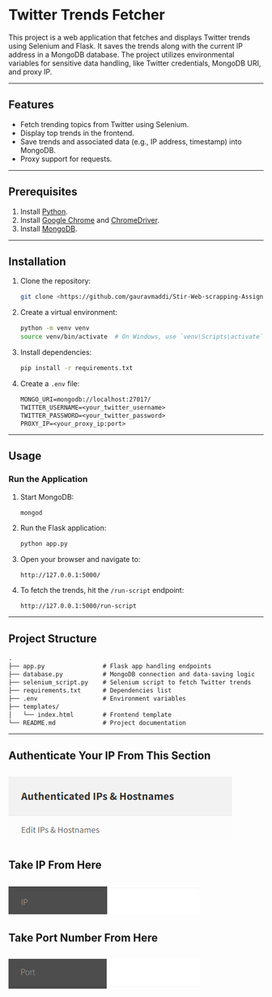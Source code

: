 # Twitter Trends Fetcher

This project is a web application that fetches and displays Twitter trends using Selenium and Flask. It saves the trends along with the current IP address in a MongoDB database. The project utilizes environmental variables for sensitive data handling, like Twitter credentials, MongoDB URI, and proxy IP.

---

## Features
- Fetch trending topics from Twitter using Selenium.
- Display top trends in the frontend.
- Save trends and associated data (e.g., IP address, timestamp) into MongoDB.
- Proxy support for requests.

---

## Prerequisites
1. Install [Python](https://www.python.org/).
2. Install [Google Chrome](https://www.google.com/chrome/) and [ChromeDriver](https://sites.google.com/chromium.org/driver/).
3. Install [MongoDB](https://www.mongodb.com/try/download/community).

---

## Installation

1. Clone the repository:
   ```bash
   git clone <https://github.com/gauravmaddi/Stir-Web-scrapping-Assignment.git>
   
   ```

2. Create a virtual environment:
   ```bash
   python -m venv venv
   source venv/bin/activate  # On Windows, use `venv\Scripts\activate`
   ```

3. Install dependencies:
   ```bash
   pip install -r requirements.txt
   ```

4. Create a `.env` file:
   ```env
   MONGO_URI=mongodb://localhost:27017/
   TWITTER_USERNAME=<your_twitter_username>
   TWITTER_PASSWORD=<your_twitter_password>
   PROXY_IP=<your_proxy_ip:port>
   ```

---

## Usage

### Run the Application

1. Start MongoDB:
   ```bash
   mongod
   ```

2. Run the Flask application:
   ```bash
   python app.py
   ```

3. Open your browser and navigate to:
   ```
   http://127.0.0.1:5000/
   ```

4. To fetch the trends, hit the `/run-script` endpoint:
   ```
   http://127.0.0.1:5000/run-script
   ```

---

## Project Structure

```plaintext
.
├── app.py                # Flask app handling endpoints
├── database.py           # MongoDB connection and data-saving logic
├── selenium_script.py    # Selenium script to fetch Twitter trends
├── requirements.txt      # Dependencies list
├── .env                  # Environment variables
├── templates/
│   └── index.html        # Frontend template
└── README.md             # Project documentation
```
---

## Authenticate Your IP From This Section 

![alt text](./img/image.png)
---
## Take IP From Here 

![alt text](./img/image-3.png)
---
## Take Port Number From Here 

![alt text](./img/Screenshot%202025-01-05%20193546.png)
---
